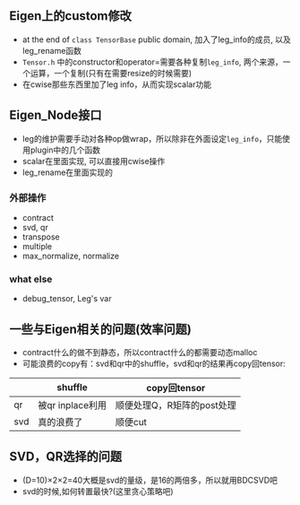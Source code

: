 ## Eigen上的custom修改
- at the end of `class TensorBase` public domain, 加入了leg_info的成员, 以及leg_rename函数
- `Tensor.h` 中的constructor和operator=需要各种复制`leg_info`, 两个来源，一个运算，一个复制(只有在需要resize的时候需要)
- 在cwise那些东西里加了leg info，从而实现scalar功能

## Eigen_Node接口
- leg的维护需要手动对各种op做wrap，所以除非在外面设定`leg_info`，只能使用plugin中的几个函数
- scalar在里面实现, 可以直接用cwise操作
- leg_rename在里面实现的

### 外部操作
- contract
- svd, qr
- transpose
- multiple
- max_normalize, normalize

### what else
- debug_tensor, Leg's var

## 一些与Eigen相关的问题(效率问题)

- contract什么的做不到静态，所以contract什么的都需要动态malloc
- 可能浪费的copy有：svd和qr中的shuffle，svd和qr的结果再copy回tensor:

|         |shuffle          |copy回tensor             |
|---------|-----------------|-------------------------|
|qr       |被qr inplace利用  |顺便处理Q，R矩阵的post处理  |
|svd      |真的浪费了         |顺便cut                  |

## SVD，QR选择的问题
- (D=10)×2×2=40大概是svd的量级，是16的两倍多，所以就用BDCSVD吧
- svd的时候,如何转置最快?(这里贪心策略吧)